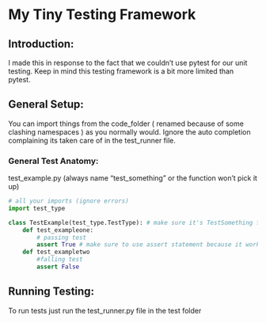 # My Tiny Testing Framework

## Introduction:

I made this in response to the fact that we couldn’t use pytest for our unit testing. Keep in mind this testing framework is a bit more limited than pytest.

## General Setup:

You can import things from the code_folder ( renamed because of some clashing namespaces ) as you normally would. Ignore the auto completion complaining its taken care of in the test_runner file. 

### General Test Anatomy:

test_example.py (always name “test_something” or the function won’t pick it up)

```python
# all your imports (ignore errors)
import test_type

class TestExample(test_type.TestType): # make sure it's TestSomething formatting is important
	def test_exampleone:
		# passing test
		assert True # make sure to use assert statement because it works off the AssertionError
	def test_exampletwo
		#falling test
		assert False
```

## Running Testing:

To run tests just run the test_runner.py file in the test folder